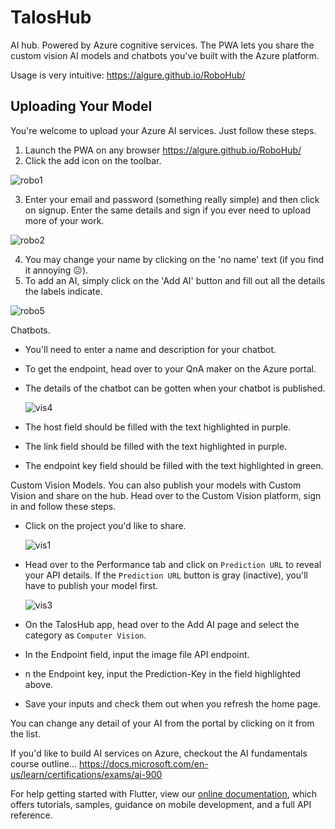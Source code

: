 # TalosHub

AI hub. Powered by Azure cognitive services. The PWA lets you share the custom vision AI models and chatbots you've built with the Azure platform. 

Usage is very intuitive: https://algure.github.io/RoboHub/

## Uploading Your Model

You're welcome to upload your Azure AI services. Just follow these steps.

1) Launch the PWA on any browser https://algure.github.io/RoboHub/
2) Click the add icon on the toolbar.

  ![robo1](https://user-images.githubusercontent.com/37802577/122497058-aef95100-cfe4-11eb-9ba0-6cff133f5270.png)
  
3) Enter your email and password (something really simple) and then click on signup. Enter the same details and sign if you ever need to upload more of your work.

  ![robo2](https://user-images.githubusercontent.com/37802577/122497650-a5bcb400-cfe5-11eb-864a-eac120814dc3.png)
  
4) You may change your name by clicking on the 'no name' text (if you find it annoying 😐).
5) To add an AI, simply click on the 'Add AI' button and fill out all the details the labels indicate.

  ![robo5](https://user-images.githubusercontent.com/37802577/122499238-75c2e000-cfe8-11eb-94d4-eac336acb072.png)

Chatbots.
- You'll need to enter a name and description for your chatbot.
- To get the endpoint, head over to your QnA maker on the Azure portal.
- The details of the chatbot can be gotten when your chatbot is published.

  ![vis4](https://user-images.githubusercontent.com/37802577/122506457-4e730f80-cff6-11eb-95d9-73bc049b7516.png)
  
- The host field should be filled with the text highlighted in purple.
- The link field should be filled with the text highlighted in purple.
- The endpoint key field should be filled with the text highlighted in green.

Custom Vision Models.
You can also publish your models with Custom Vision and share on the hub. Head over to the Custom Vision platform, sign in and follow these steps.
- Click on the project you'd like to share.

  ![vis1](https://user-images.githubusercontent.com/37802577/122501282-46ae6d80-cfec-11eb-8fe1-7da4cf66a7c1.png)
  
- Head over to the Performance tab and click on `Prediction URL` to reveal your API details. If the `Prediction URL` button is gray (inactive), you'll have to publish your     model first.

  ![vis3](https://user-images.githubusercontent.com/37802577/122502318-516a0200-cfee-11eb-84cd-515f8febc44d.png)
  
- On the TalosHub app, head over to the Add AI page and select the category as `Computer Vision`.
- In the Endpoint field, input the image file API endpoint.
- n the Endpoint key, input the Prediction-Key in the field highlighted above.
- Save your inputs and check them out when you refresh the home page.

You can change any detail of your AI from the portal by clicking on it from the list.

If you'd like to build AI services on Azure, checkout the AI fundamentals course outline... https://docs.microsoft.com/en-us/learn/certifications/exams/ai-900

For help getting started with Flutter, view our
[online documentation](https://flutter.dev/docs), which offers tutorials,
samples, guidance on mobile development, and a full API reference.
